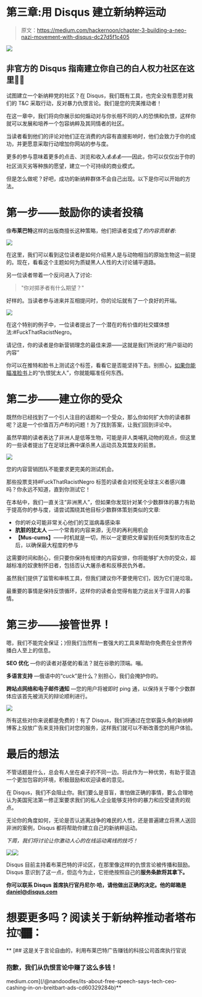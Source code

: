 # 第三章:用 Disqus 建立新纳粹运动

> 原文：<https://medium.com/hackernoon/chapter-3-building-a-neo-nazi-movement-with-disqus-dc27d5f1c405>

![](img/6eb4b358d8912832b5afaa1af44df5ae.png)

## 非官方的 Disqus 指南建立你自己的白人权力社区在这里👌🏻

试图建立一个新纳粹党的社区？在 Disqus，我们既有工具，也完全没有意愿对我们的 T&C 采取行动，反对暴力仇恨言论。我们是您的完美推动者！

在这一章中，我们将向你展示如何煽动对与你长相不同的人的恐惧和仇恨，这样你就可以发展和培养一个包容纳粹及其同情者的社区。

当读者看到他们的评论对他们正在消费的内容有直接影响时，他们会致力于你的成功，并更愿意采取行动增加你网站的参与度。

更多的参与意味着更多的点击、浏览和收入💰💰💰——因此，你可以仅仅出于你的社区消灭劣等种族的愿望，建立一个可持续的商业模式。

但是怎么做呢？好吧，成功的新纳粹群体不会自己出现。以下是你可以开始的方法。

# 第一步——鼓励你的读者投稿

像**布莱巴特**这样的出版商擅长这种策略，他们把读者变成了*的内容贡献者*:

![](img/02f0efca73d8399c049443ef90282d55.png)

在这里，我们可以看到这位读者是如何介绍黑人是与动物相当的原始生物这一前提的。现在，看看这个主题如何为质疑黑人人性的大讨论铺平道路。

另一位读者带着一个反问进入了讨论:

> "你对掷矛者有什么期望？"

好样的。当读者参与进来并互相提问时，你的论坛就有了一个良好的开端。

![](img/7b0a11231f6287f889f60cf4431c892d.png)

在这个特别的例子中，一位读者提出了一个潜在的有价值的社交媒体想法:#FuckThatRacistNegro。

请记住，你的读者是你新营销理念的最佳来源——这就是我们所说的“用户驱动的内容”

你可以在推特和脸书上测试这个标签，看看它是否能坚持下去。别担心，[如果你能瞄准脸书](https://www.propublica.org/article/facebook-enabled-advertisers-to-reach-jew-haters)上的“仇恨犹太人”，你就能瞄准任何东西。

# 第二步——建立你的受众

既然你已经找到了一个引人注目的话题和一个受众，那么你如何扩大你的读者群呢？这是一个价值百万卢布的问题！为了找到答案，让我们回到评论中。

虽然早期的读者表达了非洲人是低等生物，可能是非人类哺乳动物的观点，但这里的一些读者提出了在足球比赛中谋杀黑人运动员及其盟友的前景。

![](img/9ece2fe4a0ce21e73a4a759113cf886b.png)

您的内容营销团队不能要求更完美的测试机会。

那些投票支持#FuckThatRacistNegro 标签的读者会对绞死全球主义者感兴趣吗？你永远不知道，直到你测试它！

在本帖中，我们一直关注“非洲黑人”，但如果你发现针对某个少数群体的暴力有助于提高你的参与度，请尝试围绕其他目标少数群体策划类似的文章:

*   你的听众可能非常关心他们的艾滋病毒感染率
*   **肮脏的犹太人** —一个常青的内容来源，无尽的再利用机会
*   **【Mus-cums】**——时机就是一切，所以一定要把文章留到任何类型的攻击之后，以确保最大程度的参与

这需要时间和耐心，但只要你保持有规律的内容安排，你将能够扩大你的受众，超越标准的奴隶制怀旧者，包括否认大屠杀者和反移民仇外者。

虽然我们提供了监管和审核工具，但我们建议你不要使用它们，因为它们是垃圾。

最重要的事情是保持反馈循环，这样你的读者会觉得有能力说出关于湿背人的事情。

# 第三步——接管世界！

嗯，我们不能完全保证；)但我们当然有一套强大的工具来帮助你免费在全世界传播白人至上的信息。

**SEO 优化** —你的读者对基佬的看法？就在谷歌的顶端。嘣。

**多语言支持** —俄语中的“cuck”是什么？别担心，我们会掩护你的。

**跨站点网络和电子邮件通知** —您的用户将被即时 ping 通，以保持关于哪个少数群体应该首先被消灭的辩论顺利进行。

![](img/81bc93dd030542f33b51d07cfd7225ce.png)

所有这些对你来说都是免费的！有了 Disqus，我们将通过在您崭露头角的新纳粹博客上投放广告来支持我们对您的服务，这样我们就可以不断改善您的用户体验。

# 最后的想法

不管话题是什么，总会有人坐在桌子的不同一边。将此作为一种优势，有助于营造一个更加包容的环境，积极鼓励和欢迎读者的意见。

在 Disqus，我们不会阻止你。我们要么是音盲，害怕做正确的事情，要么合理地认为美国宪法第一修正案要求我们的私人企业能够支持你的暴力和应受谴责的观点。

无论你的角度如何，无论是否认逃离战争的难民的人性，还是普遍建立将黑人送回非洲的案例，Disqus 都将帮助你建立自己的新纳粹运动。

*下周，我们将讨论让你激动人心的在线运动离线的技巧！*

![](img/57462ca82e57bfd81799d8a3f6151734.png)![](img/9112d0e55e59874e3a30c4dfb2fdbe3e.png)

Disqus 目前主持着布莱巴特的评论区，在那里像这样的仇恨言论被传播和鼓励。Disqus 意识到了这一点，但迄今为止，它拒绝按照自己的[](https://help.disqus.com/customer/portal/articles/1753105-basic-rules-for-disqus-powered-profiles-and-discussions)****服务条款将其拿下。****

**你可以联系 Disqus 首席执行官丹尼尔·哈，请他做出正确的决定。他的邮箱是 daniel@disqus.com**

# **想要更多吗？阅读关于新纳粹推动者塔布拉👇🏾：**

**[](/@nandoodles/its-about-free-speech-says-tech-ceo-cashing-in-on-breitbart-ads-cd60329284b) [## 这是关于言论自由的，利用布莱巴特广告赚钱的科技公司首席执行官说

### 抱歉，我们从仇恨言论中赚了这么多钱！

medium.com](/@nandoodles/its-about-free-speech-says-tech-ceo-cashing-in-on-breitbart-ads-cd60329284b)**